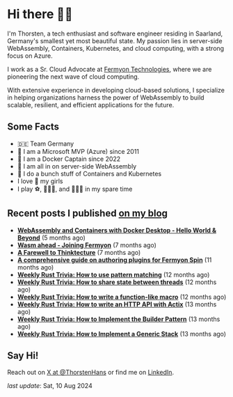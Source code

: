 # Hi there 👋🏼

I'm Thorsten, a tech enthusiast and software engineer residing in Saarland, Germany's smallest yet most beautiful state. My passion lies in server-side WebAssembly, Containers, Kubernetes, and cloud computing, with a strong focus on Azure.

I work as a Sr. Cloud Advocate at [Fermyon Technologies](https://fermyon.com), where we are pioneering the next wave of cloud computing.

With extensive experience in developing cloud-based solutions, I specialize in helping organizations harness the power of WebAssembly to build scalable, resilient, and efficient applications for the future.

## Some Facts

- 🇩🇪 Team Germany
- 🔷 I am a Microsoft MVP (Azure) since 2011
- 🔷 I am a Docker Captain since 2022
- 💜 I am all in on server-side WebAssembly
- 🐳 I do a bunch stuff of Containers and Kubernetes
- I love 💞 my girls
- I play ⚽️, 🏃🏻‍♂️, and 🚴🏼‍♂️ in my spare time

## Recent posts I published [on my blog](https://thorsten-hans.com)

- **[WebAssembly and Containers with Docker Desktop - Hello World & Beyond](https://www.thorsten-hans.com/webassembly-and-containers-with-docker-desktop-hello-world-and-beyond/)** (5 months ago)
- **[Wasm ahead - Joining Fermyon](https://www.thorsten-hans.com/wasm-ahead-joining-fermyon/)** (7 months ago)
- **[A Farewell to Thinktecture](https://www.thorsten-hans.com/farewell-to-thinktecture/)** (7 months ago)
- **[A comprehensive guide on authoring plugins for Fermyon Spin](https://www.thorsten-hans.com/comprehensive-guide-on-authoring-plugins-for-fermyon-spin/)** (11 months ago)
- **[Weekly Rust Trivia: How to use pattern matching](https://www.thorsten-hans.com/weekly-rust-trivia-pattern-matching/)** (12 months ago)
- **[Weekly Rust Trivia: How to share state between threads](https://www.thorsten-hans.com/weekly-rust-trivia-share-state-between-threads/)** (12 months ago)
- **[Weekly Rust Trivia: How to write a function-like macro](https://www.thorsten-hans.com/weekly-rust-trivia-function-like-macros/)** (12 months ago)
- **[Weekly Rust Trivia: How to write an HTTP API with Actix](https://www.thorsten-hans.com/weekly-rust-trivia-http-api-with-actix/)** (13 months ago)
- **[Weekly Rust Trivia: How to Implement the Builder Pattern](https://www.thorsten-hans.com/weekly-rust-trivia-implement-the-builder-pattern/)** (13 months ago)
- **[Weekly Rust Trivia: How to Implement a Generic Stack](https://www.thorsten-hans.com/weekly-rust-trivia-implement-a-generic-stack/)** (13 months ago)

## Say Hi!

Reach out on [X at @ThorstenHans](https://twitter.com/ThorstenHans) or find me on [LinkedIn](https://linkedin.com/in/ThorstenHans).

_last update_: Sat, 10 Aug 2024
